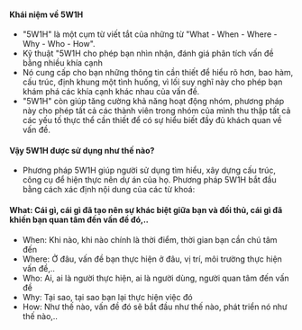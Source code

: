 #### Khái niệm về 5W1H
 - "5W1H" là một cụm từ viết tắt của những từ "What - When - Where - Why - Who - How". 
 - Kỹ thuật "5W1H cho phép bạn nhìn nhận, đánh giá phân tích vấn đề bằng nhiều khía cạnh
 - Nó cung cấp cho bạn những thông tin cần thiết để hiểu rõ hơn, bao hàm, cấu trúc, định khung một tình huống, vì lối suy nghĩ này cho phép bạn khám phá các khía cạnh khác nhau của vấn đề.
 - "5W1H" còn giúp tăng cường khả năng hoạt động nhóm, phương pháp này cho phép tất cả các thành viên trong nhóm của mình thu thập tất cả các yếu tố thực thể cần thiết để có sự hiểu biết đầy đủ khách quan về vấn đề.
#### Vậy 5W1H được sử dụng như thế nào?
- Phương pháp 5W1H giúp người sử dụng tìm hiểu, xây dựng cấu trúc, công cụ để hiện thực nên dự án của họ. Phương pháp 5W1H bắt đầu bằng cách xác định nội dung của các từ khoá:
#### What: Cái gì, cái gì đã tạo nên sự khác biệt giữa bạn và đối thủ, cái gì đã khiến bạn quan tâm đến vấn đề đó,..
- When: Khi nào, khi nào chính là thời điểm, thời gian bạn cần chú tâm đến
- Where: Ở đâu, vấn đề bạn thực hiện ở đâu, vị trí, môi trường thực hiện vấn đề,..
- Who: Ai, ai là người thực hiện, ai là người dùng, người quan tâm đến vấn đề 
- Why: Tại sao, tại sao bạn lại thực hiện việc đó
- How: Như thế nào, vấn đề đó sẽ bắt đầu như thế nào, phát triển nó như thế nào,..
